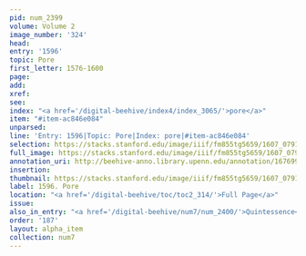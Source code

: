 ```yaml
---
pid: num_2399
volume: Volume 2
image_number: '324'
head:
entry: '1596'
topic: Pore
first_letter: 1576-1600
page:
add:
xref:
see:
index: "<a href='/digital-beehive/index4/index_3065/'>pore</a>"
item: "#item-ac846e084"
unparsed:
line: 'Entry: 1596|Topic: Pore|Index: pore|#item-ac846e084'
selection: https://stacks.stanford.edu/image/iiif/fm855tg5659/1607_0791/904,251,2921,284/full/0/default.jpg
full_image: https://stacks.stanford.edu/image/iiif/fm855tg5659/1607_0791/full/full/0/default.jpg
annotation_uri: http://beehive-anno.library.upenn.edu/annotation/1676994262588
insertion:
thumbnail: https://stacks.stanford.edu/image/iiif/fm855tg5659/1607_0791/904,251,600,180/250,/0/default.jpg
label: 1596. Pore
location: "<a href='/digital-beehive/toc/toc2_314/'>Full Page</a>"
issue:
also_in_entry: "<a href='/digital-beehive/num7/num_2400/'>Quintessence</a>"
order: '187'
layout: alpha_item
collection: num7
---
```

